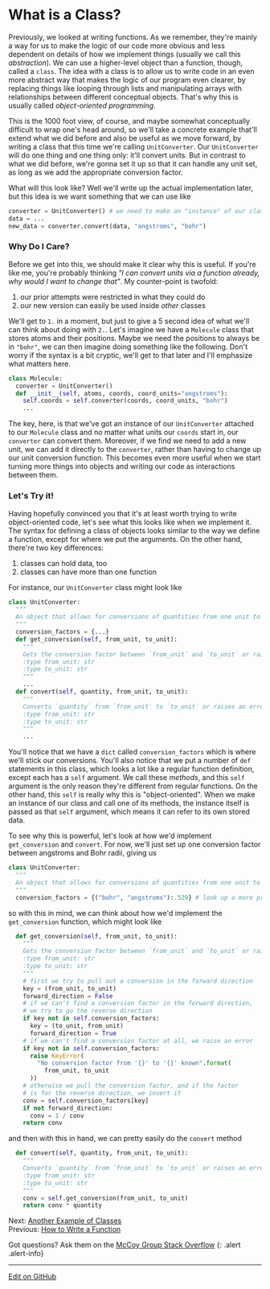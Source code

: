 # What is a Class?

Previously, we looked at writing functions. As we remember, they're mainly a way for us to make the logic of our code more obvious and less dependent on details of how we implement things (usually we call this _abstraction_).
We can use a higher-level object than a function, though, called a `class`.
The idea with a class is to allow us to write code in an even more abstract way that makes the logic of our program even clearer, by replacing things like looping through lists and manipulating arrays with relationships between different conceptual objects.
That's why this is usually called _object-oriented programming_.

This is the 1000 foot view, of course, and maybe somewhat conceptually difficult to wrap one's head around, so we'll take a concrete example that'll extend what we did before and also be useful as we move forward, by writing a class that this time we're calling `UnitConverter`.
Our `UnitConverter` will do one thing and one thing only: it'll convert units.
But in contrast to what we did before, we're gonna set it up so that it can handle any unit set, as long as we add the appropriate conversion factor.

What will this look like? Well we'll write up the actual implementation later, but this idea is we want something that we can use like

```python
converter = UnitConverter() # we need to make an "instance" of our class before we can use it; this is more useful when we have multiple instances that need to be distinct from each other
data = ...
new_data = converter.convert(data, "angstroms", "bohr")
```

### Why Do I Care?

Before we get into this, we should make it clear why this is useful.
If you're like me, you're probably thinking _"I can convert units via a function already, why would I want to change that"_.
My counter-point is twofold:

1. our prior attempts were restricted in what they could do
2. our new version can easily be used inside _other_ classes

We'll get to `1.` in a moment, but just to give a 5 second idea of what we'll can think about doing with `2.`. Let's imagine we have a `Molecule` class that stores atoms and their positions.
Maybe we need the positions to always be in `"bohr"`, we can then imagine doing something like the following. Don't worry if the syntax is a bit cryptic, we'll get to that later and I'll emphasize what matters here.

```python
class Molecule:
  converter = UnitConverter()
  def __init__(self, atoms, coords, coord_units="angstroms"):
    self.coords = self.converter(coords, coord_units, "bohr")
    ...
```

The key, here, is that we've got an instance of our `UnitConverter` attached to our `Molecule` class and no matter what units our `coords` start in, our `converter` can convert them. Moreover, if we find we need to add a new unit, we can add it directly to the `converter`, rather than having to change up our unit conversion function.
This becomes even more useful when we start turning more things into objects and writing our code as interactions between them.

### Let's Try it!

Having hopefully convinced you that it's at least worth trying to write object-oriented code, let's see what this looks like when we implement it.
The syntax for defining a class of objects looks similar to the way we define a function, except for where we put the arguments.
On the other hand, there're two key differences:
1. classes can hold data, too
2. classes can have more than one function

For instance, our `UnitConverter` class might look like

```python
class UnitConverter:
  """
  An object that allows for conversions of quantities from one unit to another
  """
  conversion_factors = {...}
  def get_conversion(self, from_unit, to_unit):
    """
    Gets the conversion factor between `from_unit` and `to_unit` or raises an error if that's not possible
    :type from_unit: str
    :type to_unit: str
    """
    ...
  def convert(self, quantity, from_unit, to_unit):
    """
    Converts `quantity` from `from_unit` to `to_unit` or raises an error if that's not possible
    :type from_unit: str
    :type to_unit: str
    """
    ...
```

You'll notice that we have a `dict` called `conversion_factors` which is where we'll stick our conversions.
You'll also notice that we put a number of `def` statements in this class, which looks a lot like a regular function definition, except each has a `self` argument. We call these _methods_, and this `self` argument is the only reason they're different from regular functions.
On the other hand, this `self` is really why this is "object-oriented".
When we make an instance of our class and call one of its methods, the instance itself is passed as that `self` argument, which means it can refer to its own stored data.

To see why this is powerful, let's look at how we'd implement `get_conversion` and `convert`.
For now, we'll just set up one conversion factor between angstroms and Bohr radii, giving us

```python
class UnitConverter:
  """
  An object that allows for conversions of quantities from one unit to another
  """
  conversion_factors = {("bohr", "angstroms"):.529} # look up a more precise number if you're gonna reuse this
```

so with this in mind, we can think about how we'd implement the `get_conversion` function, which might look like

```python
  def get_conversion(self, from_unit, to_unit):
    """
    Gets the conversion factor between `from_unit` and `to_unit` or raises an error if that's not possible
    :type from_unit: str
    :type to_unit: str
    """
    # first we try to pull out a conversion in the forward direction
    key = (from_unit, to_unit)
    forward_direction = False
    # if we can't find a conversion factor in the forward direction,
    # we try to go the reverse direction
    if key not in self.conversion_factors:
      key = (to_unit, from_unit)
      forward_direction = True
    # if we can't find a conversion factor at all, we raise an error
    if key not in self.conversion_factors:
      raise KeyError(
        "No conversion factor from '{}' to '{}' known".format(
          from_unit, to_unit
      ))
    # otherwise we pull the conversion factor, and if the factor
    # is for the reverse direction, we invert it
    conv = self.conversion_factors[key]
    if not forward_direction:
      conv = 1 / conv
    return conv
```

and then with this in hand, we can pretty easily do the `convert` method

```python
  def convert(self, quantity, from_unit, to_unit):
    """
    Converts `quantity` from `from_unit` to `to_unit` or raises an error if that's not possible
    :type from_unit: str
    :type to_unit: str
    """
    conv = self.get_conversion(from_unit, to_unit)
    return conv * quantity
```

<span class="text-muted">Next:</span>
 [Another Example of Classes](AnotherClassExample.md)<br/>
<span class="text-muted">Previous:</span>
 [How to Write a Function](HowToWriteAFunction.md)<br/>

Got questions? Ask them on the [McCoy Group Stack Overflow](https://stackoverflow.com/c/mccoygroup/questions/ask)
{: .alert .alert-info}

---
[Edit on GitHub <i class="fab fa-github" aria-hidden="true"></i>](https://github.com/McCoyGroup/References/edit/gh-pages/McCoy%20Group%20Code%20Academy/GettingStarted/FunctionsToClasses.md)

